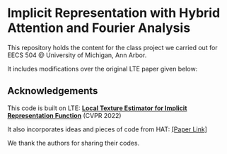 # Implicit Representation with Hybrid Attention and Fourier Analysis

This repository holds the content for the class project we carried out for EECS 504 @ University of Michigan, Ann Arbor.

It includes modifications over the original LTE paper given below:





## Acknowledgements
This code is built on LTE: 
[**Local Texture Estimator for Implicit Representation Function**](https://ipl.dgist.ac.kr/LTE_cvpr.pdf) (CVPR 2022)

It also incorporates ideas and pieces of code from HAT:
[[Paper Link]](https://arxiv.org/abs/2205.04437) 

We thank the authors for sharing their codes.
